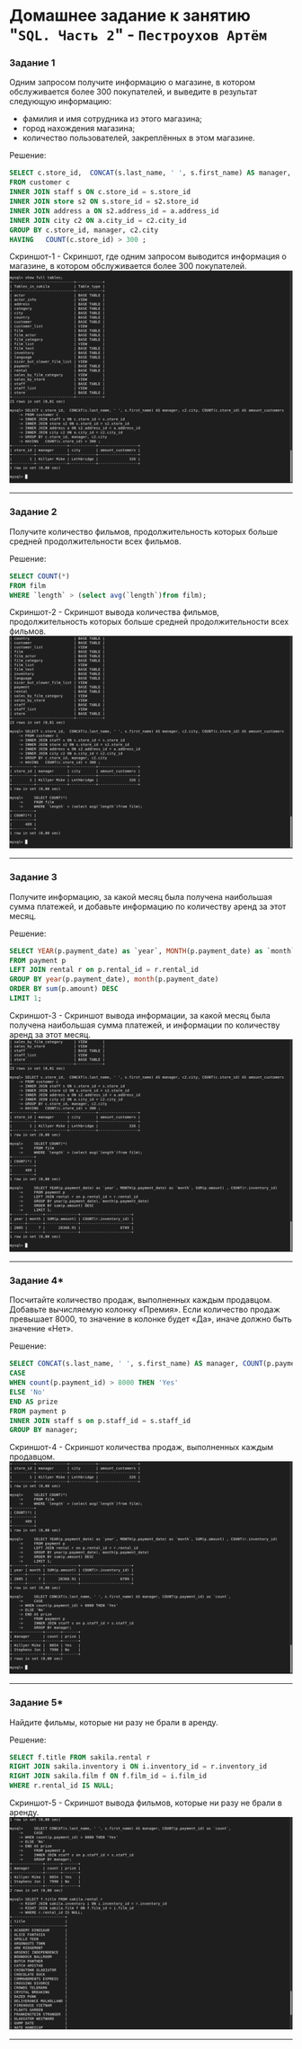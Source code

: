 # Домашнее задание к занятию "`SQL. Часть 2`" - `Пестроухов Артём`


### Задание 1

Одним запросом получите информацию о магазине, в котором обслуживается более 300 покупателей, и выведите в результат следующую информацию: 
- фамилия и имя сотрудника из этого магазина;
- город нахождения магазина;
- количество пользователей, закреплённых в этом магазине.

Решение:

```sql
SELECT c.store_id,  CONCAT(s.last_name, ' ', s.first_name) AS manager, c2.city, COUNT(c.store_id) AS amount_customers
FROM customer c
INNER JOIN staff s ON c.store_id = s.store_id
INNER JOIN store s2 ON s.store_id = s2.store_id
INNER JOIN address a ON s2.address_id = a.address_id 
INNER JOIN city c2 ON a.city_id = c2.city_id 
GROUP BY c.store_id, manager, c2.city
HAVING   COUNT(c.store_id) > 300 ;
```

Скриншот-1 - Скриншот, где одним запросом выводится информация о магазине, в котором обслуживается более 300 покупателей.
![Скриншот-1](https://github.com/BaryshnikovNV/Databases-and-information-security/blob/main/img/12-04/12.4.1_Скриншот,_где_одним_запросом_выводится_информация_о_магазине,_в_котором_обслуживается_более_300_покупателей.png)

---

### Задание 2

Получите количество фильмов, продолжительность которых больше средней продолжительности всех фильмов.

Решение:

```sql
SELECT COUNT(*)
FROM film 
WHERE `length` > (select avg(`length`)from film);
```

Скриншот-2 - Скриншот вывода количества фильмов, продолжительность которых больше средней продолжительности всех фильмов.
![Скриншот-2](https://github.com/BaryshnikovNV/Databases-and-information-security/blob/main/img/12-04/12.4.2_Скриншот_вывода_количества_фильмов,_продолжительность_которых_больше_средней_продолжительности_всех_фильмов.png)

---

### Задание 3

Получите информацию, за какой месяц была получена наибольшая сумма платежей, и добавьте информацию по количеству аренд за этот месяц.

Решение:

```sql
SELECT YEAR(p.payment_date) as `year`, MONTH(p.payment_date) as `month`, SUM(p.amount) , COUNT(r.inventory_id)
FROM payment p
LEFT JOIN rental r on p.rental_id = r.rental_id
GROUP BY year(p.payment_date), month(p.payment_date)
ORDER BY sum(p.amount) DESC
LIMIT 1;
```

Скриншот-3 - Скриншот вывода информации, за какой месяц была получена наибольшая сумма платежей, и информации по количеству аренд за этот месяц.
![Скриншот-3](https://github.com/BaryshnikovNV/Databases-and-information-security/blob/main/img/12-04/12.4.3_Скриншот_вывода_информации,_за_какой_месяц_была_получена_наибольшая_сумма_платежей,_и_информации_по_количеству_аренд_за_этот_месяц.png)

---

### Задание 4*

Посчитайте количество продаж, выполненных каждым продавцом. Добавьте вычисляемую колонку «Премия». Если количество продаж превышает 8000, то значение в колонке будет «Да», иначе должно быть значение «Нет».

Решение:

```sql
SELECT CONCAT(s.last_name, ' ', s.first_name) AS manager, COUNT(p.payment_id) as `count`,
CASE
WHEN count(p.payment_id) > 8000 THEN 'Yes'
ELSE 'No'
END AS prize
FROM payment p
INNER JOIN staff s on p.staff_id = s.staff_id 
GROUP BY manager;
```

Скриншот-4 - Скриншот количества продаж, выполненных каждым продавцом.
![Скриншот-4](https://github.com/BaryshnikovNV/Databases-and-information-security/blob/main/img/12-04/12.4.4_Скриншот_количества_продаж,_выполненных_каждым_продавцом.png)

---

### Задание 5*

Найдите фильмы, которые ни разу не брали в аренду.

Решение:

```sql
SELECT f.title FROM sakila.rental r
RIGHT JOIN sakila.inventory i ON i.inventory_id = r.inventory_id  
RIGHT JOIN sakila.film f ON f.film_id = i.film_id 
WHERE r.rental_id IS NULL;
```

Скриншот-5 - Скриншот вывода фильмов, которые ни разу не брали в аренду.
![Скриншот-5](https://github.com/BaryshnikovNV/Databases-and-information-security/blob/main/img/12-04/12.4.5_Скриншот_вывода_фильмов,_которые_ни_разу_не_брали_в_аренду.png)

---